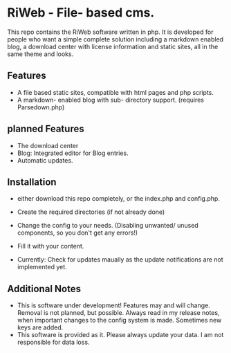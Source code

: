# RiWeb - File- based cms.
This repo contains the RiWeb software written in php. It is developed for people who want a simple complete solution including a markdown enabled blog, a download center with license information and static sites, all in the same theme and looks.

## Features
- A file based static sites, compatible with html pages and php scripts.
- A markdown- enabled blog with sub- directory support. (requires Parsedown.php)

## planned Features
- The download center
- Blog: Integrated editor for Blog entries.
- Automatic updates.

## Installation
- either download this repo completely, or the index.php and config.php.
- Create the required directories (if not already done)
- Change the config to your needs. (Disabling unwanted/ unused components, so you don't get any errors!)
- Fill it with your content.

- Currently: Check for updates maually as the update notifications are not implemented yet.

## Additional Notes
- This is software under development! Features may and will change. Removal is not planned, but possible. Always read in my release notes, when important changes to the config system is made. Sometimes new keys are added.
- This software is provided as it. Please always update your data. I am not responsible for data loss.
